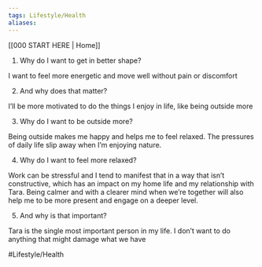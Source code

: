 ```yaml
---
tags: Lifestyle/Health
aliases: 
---
```


[[000 START HERE | Home]]

1. Why do I want to get in better shape?

I want to feel more energetic and move well without pain or discomfort

2. And why does that matter?

I’ll be more motivated to do the things I enjoy in life, like being outside more

3. Why do I want to be outside more?

Being outside makes me happy and helps me to feel relaxed. The pressures of daily life slip away when I’m enjoying nature.

4. Why do I want to feel more relaxed?

Work can be stressful and I tend to manifest that in a way that isn’t constructive, which has an impact on my home life and my relationship with Tara. Being calmer and with a clearer mind when we’re together will also help me to be more present and engage on a deeper level.

5. And why is that important?

Tara is the single most important person in my life. I don’t want to do anything that might damage what we have



#Lifestyle/Health